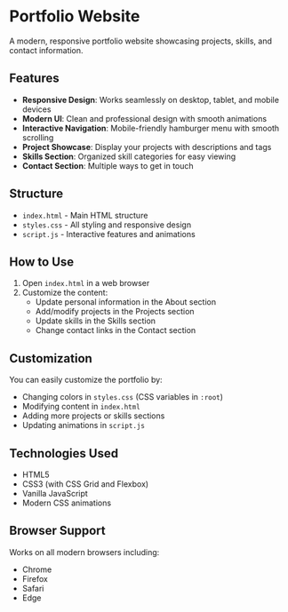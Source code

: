# Portfolio Website

A modern, responsive portfolio website showcasing projects, skills, and contact information.

## Features

- **Responsive Design**: Works seamlessly on desktop, tablet, and mobile devices
- **Modern UI**: Clean and professional design with smooth animations
- **Interactive Navigation**: Mobile-friendly hamburger menu with smooth scrolling
- **Project Showcase**: Display your projects with descriptions and tags
- **Skills Section**: Organized skill categories for easy viewing
- **Contact Section**: Multiple ways to get in touch

## Structure

- `index.html` - Main HTML structure
- `styles.css` - All styling and responsive design
- `script.js` - Interactive features and animations

## How to Use

1. Open `index.html` in a web browser
2. Customize the content:
   - Update personal information in the About section
   - Add/modify projects in the Projects section
   - Update skills in the Skills section
   - Change contact links in the Contact section

## Customization

You can easily customize the portfolio by:

- Changing colors in `styles.css` (CSS variables in `:root`)
- Modifying content in `index.html`
- Adding more projects or skills sections
- Updating animations in `script.js`

## Technologies Used

- HTML5
- CSS3 (with CSS Grid and Flexbox)
- Vanilla JavaScript
- Modern CSS animations

## Browser Support

Works on all modern browsers including:
- Chrome
- Firefox
- Safari
- Edge